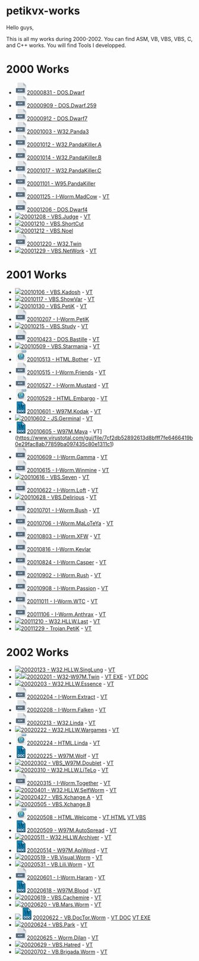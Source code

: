 # petikvx-works

Hello guys,

This is all my works during 2000-2002. You can find ASM, VB, VBS, VBS, C, and C++ works.
You will find Tools I developped.

# 2000 Works

- <img src="./img/asm.png" width="32" height="32">[20000831 - DOS.Dwarf](Year-2000-Works/20000831%20-%20DOS.Dwarf)
- <img src="./img/asm.png" width="32" height="32">[20000909 - DOS.Dwarf.259](Year-2000-Works/20000909%20-%20DOS.Dwarf.259)
- <img src="./img/asm.png" width="32" height="32">[20000912 - DOS.Dwarf7](Year-2000-Works/20000912%20-%20DOS.Dwarf7)
- <img src="./img/asm.png" width="32" height="32">[20001003 - W32.Panda3](Year-2000-Works/20001003%20-%20W32.Panda3)
- <img src="./img/asm.png" width="32" height="32">[20001012 - W32.PandaKiller.A](Year-2000-Works/20001012%20-%20W32.PandaKiller.A)
- <img src="./img/asm.png" width="32" height="32">[20001014 - W32.PandaKiller.B](Year-2000-Works/20001014%20-%20W32.PandaKiller.B)
- <img src="./img/asm.png" width="32" height="32">[20001017 - W32.PandaKiller.C](Year-2000-Works/20001017%20-%20W32.PandaKiller.C)
- <img src="./img/asm.png" width="32" height="32">[20001101 - W95.PandaKiller](Year-2000-Works/20001101%20-%20W95.PandaKiller)
- <img src="./img/asm.png" width="32" height="32">[20001125 - I-Worm.MadCow](Year-2000-Works/20001125%20-%20I-Worm.MadCow) - [VT](https://www.virustotal.com/gui/file/604a7ffe61e92d431eb70b433d05bc4d9c1ab1c41eaabf27fae1826d260e7894)
- <img src="./img/asm.png" width="32" height="32">[20001206 - DOS.Dwarf4](Year-2000-Works/20001206%20-%20DOS.Dwarf4)
- <img src="./img/vbs.ico">[20001208 - VBS.Judge](Year-2000-Works/20001208%20-%20VBS.Judge) - [VT](https://www.virustotal.com/gui/file/c1d11f8265362f5ac1c966348c2bafed406b278c8d85a96ffe15a45996362423)
- <img src="./img/vbs.ico">[20001210 - VBS.ShortCut](Year-2000-Works/20001210%20-%20VBS.ShortCut)
- <img src="./img/vbs.ico">[20001212 - VBS.Noel](Year-2000-Works/20001212%20-%20VBS.Noel)
- <img src="./img/asm.png" width="32" height="32">[20001220 - W32.Twin](Year-2000-Works/20001220%20-%20W32.Twin)
- <img src="./img/vbs.ico">[20001229 - VBS.NetWork](Year-2000-Works/20001229%20-%20VBS.NetWork) - [VT](https://www.virustotal.com/gui/file/d7afd1e09c13a35c751deea4a1cb6f333c9ca88810bad61597a89088c4a657ae)

# 2001 Works
- <img src="./img/vbs.ico">[20010106 - VBS.Kadosh](Year-2001-Works/20010106%20-%20VBS.Kadosh) - [VT](https://www.virustotal.com/gui/file/81cc7d413b725e992ea347f493f2284b0943ca8c1333932e5b4142d532825cec)
- <img src="./img/vbs.ico">[20010117 - VBS.ShowVar](Year-2001-Works/20010117%20-%20VBS.ShowVar) - [VT](https://www.virustotal.com/gui/file/94e087e8c174bb8cdcf850fa44703fd219485d4c2b879e86fbac0fcf358fa7d9)
- <img src="./img/vbs.ico">[20010130 - VBS.PetiK](Year-2001-Works/20010130%20-%20VBS.PetiK) - [VT](https://www.virustotal.com/gui/file/94e087e8c174bb8cdcf850fa44703fd219485d4c2b879e86fbac0fcf358fa7d9)
- <img src="./img/asm.png" width="32" height="32">[20010207 - I-Worm.PetiK](Year-2001-Works/20010207%20-%20I-Worm.PetiK)
- <img src="./img/vbs.ico">[20010215 - VBS.Study](Year-2001-Works/20010215%20-%20VBS.Study) - [VT](https://www.virustotal.com/gui/file/666ec4fc1e42675b6d6bce8ae90e29fc1a0c6e5335fb74f2996cfca72ee9cedc)
- <img src="./img/asm.png" width="32" height="32">[20010423 - DOS.Bastille](Year-2001-Works/20010423%20-%20DOS.Bastille) - [VT](https://www.virustotal.com/gui/file/a7f8cc34f7fcffb6f29fb6b0fe7b1bf1484ebb2163091138d7b4e3975a44d052)
- <img src="./img/vbs.ico">[20010509 - VBS.Starmania](Year-2001-Works/20010509%20-%20VBS.Starmania) - [VT](https://www.virustotal.com/gui/file/8395975c4bb035252749c75cbcc49180046c474fe4fd3616af27e8c893f28d6f)
- <img src="./img/html.png" width="32" height="32">[20010513 - HTML.Bother](Year-2001-Works/20010513%20-%20HTML.Bother) - [VT](https://www.virustotal.com/gui/file/01bdcbeb3175849c7e4c97cd8a0ef6637b56f4af91bcaa9242bb89ada55e01f5)
- <img src="./img/asm.png" width="32" height="32">[20010515 - I-Worm.Friends](Year-2001-Works/20010515%20-%20I-Worm.Friends) - [VT](https://www.virustotal.com/gui/file/381aa23bd498276a12b3255a1539a9af9367f0fb105a6884a63cf923188c2b4e)
- <img src="./img/asm.png" width="32" height="32">[20010527 - I-Worm.Mustard](Year-2001-Works/20010527%20-%20I-Worm.Mustard) - [VT](https://www.virustotal.com/gui/file/98597febbe021822edce7b34303cd6ebf890e70e45cd85cffdbc36478facc932)
- <img src="./img/html.png" width="32" height="32">[20010529 - HTML.Embargo](Year-2001-Works/20010529%20-%20HTML.Embargo) - [VT](https://www.virustotal.com/gui/file/495049d52f98bfeb1c56fed4eae09c0365f33c630f58806d4a46d1862609a12b/detection)
- <img src="./img/doc.png" width="32" height="32">[20010601 - W97M.Kodak](Year-2001-Works/20010601%20-%20W97M.Kodak) - [VT](https://www.virustotal.com/gui/file/1a7bf1f46660a66d226c7a00b06c7c320b7ee0e23f79d42ce5608a18ed789813)
- <img src="./img/js.ico">[20010602 - JS.Germinal](Year-2001-Works/20010602%20-%20JS.Germinal) - [VT](https://www.virustotal.com/gui/file/205eb306ea3a1453fdd43b55bbef3c0dd7afa823bb070972d86106fd11920d5d)
- <img src="./img/doc.png" width="32" height="32">[20010605 - W97M.Maya](Year-2001-Works/20010605%20-%20W97M.Maya) - VT](https://www.virustotal.com/gui/file/7cf2db52892613d8bfff7fe6466419b0e29fac8ab77859ba097435c80e1311c1)
- <img src="./img/asm.png" width="32" height="32">[20010609 - I-Worm.Gamma](Year-2001-Works/20010609%20-%20I-Worm.Gamma) - [VT](https://www.virustotal.com/gui/file/f47edab8a435f3c36fb92e25dbcaa2cc0f087f96cc1578a62cbf165fc6be8321)
- <img src="./img/asm.png" width="32" height="32">[20010615 - I-Worm.Winmine](Year-2001-Works/20010615%20-%20I-Worm.Winmine) - [VT](https://www.virustotal.com/gui/file/02ba78586f826a7f6e249c846dadb63466ed101402d59ce763aa148e4713fc54)
- <img src="./img/vbs.ico">[20010616 - VBS.Seven](Year-2001-Works/20010616%20-%20VBS.Seven) - [VT](https://www.virustotal.com/gui/file/f8d2aa73c17690f81a9c5127ed5a9fb87776fc51046fd13f4e39b95d9fb7366a)
- <img src="./img/asm.png" width="32" height="32">[20010622 - I-Worm.Loft](Year-2001-Works/20010622%20-%20I-Worm.Loft) - [VT](https://www.virustotal.com/gui/file/65d541c76daef35f0036b37c1e8d993e1211a2ff4d74ae6ef0c8d6731c0cf866)
- <img src="./img/vbs.ico">[20010628 - VBS.Delirious](Year-2001-Works/20010628%20-%20VBS.Delirious) - [VT](https://www.virustotal.com/gui/file/bd2901cb43b873fb0ba5573641a56d24c066069302c7e275555665b12c86a2d8)
- <img src="./img/asm.png" width="32" height="32">[20010701 - I-Worm.Bush](Year-2001-Works/20010701%20-%20I-Worm.Bush) - [VT](https://www.virustotal.com/gui/file/2a54025910de753c01bb75f146d947f11bb604c5b468094469498bf2b636b800)
- <img src="./img/asm.png" width="32" height="32">[20010706 - I-Worm.MaLoTeYa](Year-2001-Works/20010706%20-%20I-Worm.MaLoTeYa) - [VT](https://www.virustotal.com/gui/file/4091dd3ca88a4b61113a489e156ca5fbab3fbc531bea92d548c084423a756263)
- <img src="./img/asm.png" width="32" height="32">[20010803 - I-Worm.XFW](Year-2001-Works/20010803%20-%20I-Worm.XFW) - [VT](https://www.virustotal.com/gui/file/d893879582f0f85973f009a957d3ca23766d5a1f178de8be59df320cfed2a1e5)
- <img src="./img/asm.png" width="32" height="32">[20010816 - I-Worm.Kevlar](Year-2001-Works/20010816%20-%20I-Worm.Kevlar)
- <img src="./img/asm.png" width="32" height="32">[20010824 - I-Worm.Casper](Year-2001-Works/20010824%20-%20I-Worm.Casper) - [VT](https://www.virustotal.com/gui/file/97bbc5d487334b3ea4598455f1621ec23b32fd71684e70977b689d5a8009aafe)
- <img src="./img/asm.png" width="32" height="32">[20010902 - I-Worm.Rush](Year-2001-Works/20010902%20-%20I-Worm.Rush) - [VT](https://www.virustotal.com/gui/file/fa1940af36ed9d6756727d8436b01309c65ca123fbc1690ca9edae3b5136c92d)
- <img src="./img/asm.png" width="32" height="32">[20010908 - I-Worm.Passion](Year-2001-Works/20010908%20-%20I-Worm.Passion) - [VT](https://www.virustotal.com/gui/file/afe0a54b66aecdbb28311a50ec56a7c808f600986ea59da2dfaf2071a877ec8b)
- <img src="./img/asm.png" width="32" height="32">[20011011 - I-Worm.WTC](Year-2001-Works/20011011%20-%20I-Worm.WTC) - [VT](https://www.virustotal.com/gui/file/66897c9ba674cbbb64cbec1690ad55a75c7606d127a40580d0508c5684434006)
- <img src="./img/asm.png" width="32" height="32">[20011106 - I-Worm.Anthrax](Year-2001-Works/20011106%20-%20I-Worm.Anthrax) - [VT](https://www.virustotal.com/gui/file/36ee4e185c6b791ae8d38118bd0e00ae3c2135c1bfcd7f3452165a18c96283dc)
- <img src="./img/cpp.ico">[20011210 - W32.HLLW.Last](Year-2001-Works/20011210%20-%20W32.HLLW.Last) - [VT](https://www.virustotal.com/gui/file/49dba7924254a61f7abe42ea0e003dfedbc033d50b49277d73b96d7e06b1736e)
- <img src="./img/cpp.ico">[20011229 - Trojan.PetiK](Year-2001-Works/20011229%20-%20Trojan.PetiK) - [VT](https://www.virustotal.com/gui/file/0e199dc1a7ab80dee25bdac217ff85808da6f07b93682efee9ba037f121b1f1e)

# 2002 Works
- <img src="./img/cpp.ico">[20020123 - W32.HLLW.SingLung](Year-2002-Works/20020123%20-%20W32.HLLW.SingLung) - [VT](https://www.virustotal.com/gui/file/22849ec7055723021053d033aab3e22ee63c4174468aac1e4f70886b0a0f2cf9)
- <img src="./img/vb.ico"><img src="./img/vbs.ico">[20020201 - W32-W97M.Twin](Year-2002-Works/20020201%20-%20W32-W97M.Twin) - [VT EXE](https://www.virustotal.com/gui/file/ece298679b5588da28538bdf7e2f8bbf71ede40b7c591c658a607a7eded7234d) - [VT DOC](https://www.virustotal.com/gui/file/46a11a3b520a234a4408010d57a0bd28589526f3248e16fc71ccf4cf8db31595)
- <img src="./img/cpp.ico">[20020203 - W32.HLLW.Essence](Year-2002-Works/20020203%20-%20W32.HLLW.Essence) - [VT](https://www.virustotal.com/gui/file/824d890c27e6658161b0fa7e3e250af295bbbeff26de3674adc85cae5fb68c0e)
- <img src="./img/asm.png" width="32" height="32">[20020204 - I-Worm.Extract](Year-2002-Works/20020204%20-%20I-Worm.Extract) - [VT](https://www.virustotal.com/gui/file/74ab4b499f6bd9bac2e3e2d206d12edd8b5b7fecf4390278f007729f78db3688)
- <img src="./img/asm.png" width="32" height="32">[20020208 - I-Worm.Falken](Year-2002-Works/20020208%20-%20I-Worm.Falken) - [VT](https://www.virustotal.com/gui/file/f0ec1164f2ad00eaa7b24b3f5bc40cf5a2baefdb2a2bf17b721092386d126e3d)
- <img src="./img/asm.png" width="32" height="32">[20020213 - W32.Linda](Year-2002-Works/20020213%20-%20W32.Linda) - [VT](https://www.virustotal.com/gui/file/a5ff805e8d80ff06fb6a387306bba0eb670147b58bb69bc37b399a549f6372ee)
- <img src="./img/cpp.ico">[20020222 - W32.HLLW.Wargames](Year-2002-Works/20020222%20-%20W32.HLLW.Wargames) - [VT](https://www.virustotal.com/gui/file/eba64fbdca2336cb01798ae6914f60f8b2a0a792224d9ad42c3ca006308afcd8)
- <img src="./img/html.png" width="32" height="32">[20020224 - HTML.Linda](Year-2002-Works/20020224%20-%20HTML.Linda) - [VT](https://www.virustotal.com/gui/file/6b8d7fd427d630a533e057ae94ce61ef403162a492a463e9b6125372799c585f)
- <img src="./img/doc.png" width="32" height="32">[20020225 - W97M.Wolf](Year-2002-Works/20020225%20-%20W97M.Wolf) - [VT](https://www.virustotal.com/gui/file/ac9feaf6626f186bd557eb90c494a7b596420954d9d41c61219310ef6e109f62)
- <img src="./img/vbs.ico">[20020302 - VBS_W97M.Doublet](Year-2002-Works/20020302%20-%20VBS_W97M.Doublet) - [VT](https://www.virustotal.com/gui/file/68209aa792797d03c3a417084a9119851789847760031b8c105bb17b5ba1c516)
- <img src="./img/cpp.ico">[20020310 - W32.HLLW.LiTeLo](Year-2002-Works/20020310%20-%20W32.HLLW.LiTeLo) - [VT](https://www.virustotal.com/gui/file/e1c5e309075a6894dd673e9f9de201b13f0b6b4780ece2b4620c13020bc127db)
- <img src="./img/asm.png" width="32" height="32">[20020315 - I-Worm.Together](Year-2002-Works/20020315%20-%20I-Worm.Together) - [VT](https://www.virustotal.com/gui/file/6eca9a834e9e68eaf3099eb3831d4f6215e36cdd3ef99265592c2e130e457727)
- <img src="./img/cpp.ico">[20020401 - W32.HLLW.SelfWorm](Year-2002-Works/20020401%20-%20W32.HLLW.SelfWorm) - [VT](https://www.virustotal.com/gui/file/d0dad21692b92cd078f91f6302f03ef1b47254627bb49df2a37acc761420712c)
- <img src="./img/vbs.ico">[20020427 - VBS.Xchange.A](Year-2002-Works/20020427%20-%20VBS.Xchange.A) - [VT](https://www.virustotal.com/gui/file/8b79be8a4ea2da45ae0cf64509d6738e8d6c81505f0c38c0b8760354f3e3917f)
- <img src="./img/vbs.ico">[20020505 - VBS.Xchange.B](Year-2002-Works/20020505%20-%20VBS.Xchange.B)
- <img src="./img/html.png" width="32" height="32">[20020508 - HTML.Welcome](Year-2002-Works/20020508%20-%20HTML.Welcome) - [VT HTML](https://www.virustotal.com/gui/file/66653acfd19e03a4a8d59226b5185ca541fc34ad14d88a38693535bd509a2ac4) [VT VBS](https://www.virustotal.com/gui/file/4881dcd3086212585e99c63232bbe90f3ac18dbeaab1a9cad139d34f91f51046)
- <img src="./img/doc.png" width="32" height="32">[20020509 - W97M.AutoSpread](Year-2002-Works/20020509%20-%20W97M.AutoSpread) - [VT](https://www.virustotal.com/gui/file/3ab8f56286e915dcf5656d8ecba063be06bc9dcbf23139f67a5bac0a413494fc)
- <img src="./img/cpp.ico">[20020511 - W32.HLLW.Archiver](Year-2002-Works/20020511%20-%20W32.HLLW.Archiver) - [VT](https://www.virustotal.com/gui/file/f88aec37d60795ac97b73574b674bbf40bd8466dac54a33b1e1a8c0df8035391)
- <img src="./img/doc.png" width="32" height="32">[20020514 - W97M.ApiWord](Year-2002-Works/20020514%20-%20W97M.ApiWord) - [VT](https://www.virustotal.com/gui/file/c3b412b22bfebc7b5b3193ce249e51c1cc42f78e486cb88e604a7ff59da805df)
- <img src="./img/vb.ico">[20020519 - VB.Visual.Worm](Year-2002-Works/20020519%20-%20VB.Visual.Worm) - [VT](https://www.virustotal.com/gui/file/7fcf945f5de37bffc3f06cca6144fbf829d9ccdfaf1b7ab73c6e2fa747a6bf3b)
- <img src="./img/vb.ico">[20020531 - VB.Lili.Worm](Year-2002-Works/20020531%20-%20VB.Lili.Worm) - [VT](https://www.virustotal.com/gui/file/7b9a2c398634b3dc90ee82f4e7d25e1ffb3d8aa7abb7e076cab471eb7a9fcfba)
- <img src="./img/asm.png" width="32" height="32">[20020601 - I-Worm.Haram](Year-2002-Works/20020601%20-%20I-Worm.Haram) - [VT](https://www.virustotal.com/gui/file/c052cf59d1d8ddfeb3a75ef2bba81c5b1963e44c31c1e24610297761b68c0798)
- <img src="./img/doc.png" width="32" height="32">[20020618 - W97M.Blood](Year-2002-Works/20020618%20-%20W97M.Blood) - [VT](https://www.virustotal.com/gui/file/249f86322652556606ef051a617fa9a473cf6ec0c8cccdb5a7ee7082c430695d)
- <img src="./img/vbs.ico">[20020619 - VBS.Cachemire](Year-2002-Works/20020619%20-%20VBS.Cachemire) - [VT](https://www.virustotal.com/gui/file/eb02673ceb75c8eebcfacc8c00a653ca237fd8125af43f1d44e296614029c9b8)
- <img src="./img/vb.ico">[20020620 - VB.Mars.Worm](Year-2002-Works/20020620%20-%20VB.Mars.Worm) - [VT](https://www.virustotal.com/gui/file/da8bdc38ab48cbe7b27d18b5527cf7329003467065247b622ed46df34c39f0a3)
- <img src="./img/vb.ico"><img src="./img/doc.png" width="32" height="32">[20020622 - VB.DocTor.Worm](Year-2002-Works/20020622%20-%20VB.DocTor.Worm) - [VT DOC](https://www.virustotal.com/gui/file/36666797c56f8fba9a1839607990fb8a556a77bebd6fe8006640997d6c7cf522) [VT EXE](https://www.virustotal.com/gui/file/cbf579a991168b8018fc086aebc9c96387a881a6136bc9a0d0985c73f98c7682)
- <img src="./img/vbs.ico">[20020624 - VBS.Park](Year-2002-Works/20020624%20-%20VBS.Park) - [VT](https://www.virustotal.com/gui/file/c67e38cf7b37519d8663d89f16f5a170e42e76938e6712837dabcadc5af0cfe8)
- <img src="./img/asm.png" width="32" height="32">[20020625 - Worm.Dilan](Year-2002-Works/20020625%20-%20Worm.Dilan) - [VT](https://www.virustotal.com/gui/file/d220d6b4c63dc754a007ff58dbfeb8aeff126ac9eb5fb2f3576b3a91d7539106)
- <img src="./img/vbs.ico">[20020629 - VBS.Hatred](Year-2002-Works/20020629%20-%20VBS.Hatred) - [VT](https://www.virustotal.com/gui/file/69dcf61244261e99bf085a39b143fb4fa39ed99c248e2cbc25ef7e6b6f4dd5cc)
- <img src="./img/vb.ico">[20020702 - VB.Brigada.Worm](Year-2002-Works/20020702%20-%20VB.Brigada.Worm) - [VT](https://www.virustotal.com/gui/file/e67dae94fee7f9bf703263090d673c9de20d1caedcd1841a8b867694360c4bca)
